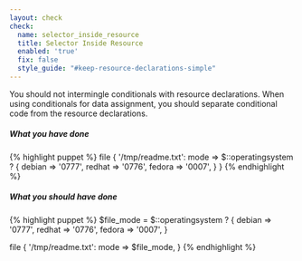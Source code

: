 ```yaml
---
layout: check
check:
  name: selector_inside_resource
  title: Selector Inside Resource
  enabled: 'true'
  fix: false
  style_guide: "#keep-resource-declarations-simple"
---
```

You should not intermingle conditionals with resource declarations. When
using conditionals for data assignment, you should separate conditional code
from the resource declarations.

##### What you have done
{% highlight puppet %}
file { '/tmp/readme.txt':
  mode => $::operatingsystem ? {
    debian => '0777',
    redhat => '0776',
    fedora => '0007',
  }
}
{% endhighlight %}

##### What you should have done
{% highlight puppet %}
$file_mode = $::operatingsystem ? {
  debian => '0777',
  redhat => '0776',
  fedora => '0007',
}

file { '/tmp/readme.txt':
  mode => $file_mode,
}
{% endhighlight %}
